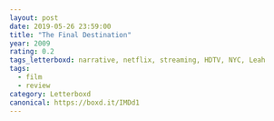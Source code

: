 ```yaml
---
layout: post 
date: 2019-05-26 23:59:00
title: "The Final Destination"
year: 2009
rating: 0.2
tags_letterboxd: narrative, netflix, streaming, HDTV, NYC, Leah
tags:
  - film
  - review
category: Letterboxd
canonical: https://boxd.it/IMDd1
---
```

